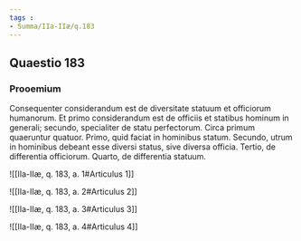 ```yaml
---
tags : 
- Summa/IIa-IIæ/q.183
---
```


## Quaestio 183

### Prooemium

Consequenter considerandum est de diversitate statuum et officiorum humanorum. Et primo considerandum est de officiis et statibus hominum in generali; secundo, specialiter de statu perfectorum. Circa primum quaeruntur quatuor. Primo, quid faciat in hominibus statum. Secundo, utrum in hominibus debeant esse diversi status, sive diversa officia. Tertio, de differentia officiorum. Quarto, de differentia statuum.

![[IIa-IIæ, q. 183, a. 1#Articulus 1]]

![[IIa-IIæ, q. 183, a. 2#Articulus 2]]

![[IIa-IIæ, q. 183, a. 3#Articulus 3]]

![[IIa-IIæ, q. 183, a. 4#Articulus 4]]


